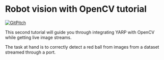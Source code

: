 Robot vision with OpenCV tutorial
==========================
[![GitPitch](https://gitpitch.com/assets/badge.svg)](https://gitpitch.com/vvasco/icub-training/master?p=tutorial_yarp-opencv)

This second tutorial will guide you through integrating YARP with OpenCV while getting live image streams.

The task at hand is to correctly detect a red ball from images from a dataset streamed through a port.
